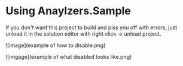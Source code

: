 ﻿# Using Anaylzers.Sample

If you don't want this project to build and piss you off with errors, just unload it in the solution editor with right click -> unload project.

![image](example of how to disable.png)

![imgage](example of what disabled looks like.png)
